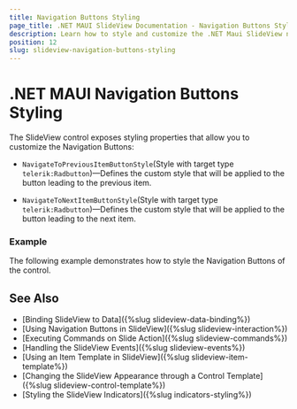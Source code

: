 ```yaml
---
title: Navigation Buttons Styling
page_title: .NET MAUI SlideView Documentation - Navigation Buttons Styling
description: Learn how to style and customize the .NET Maui SlideView navigation buttons.
position: 12
slug: slideview-navigation-buttons-styling
---
```


# .NET MAUI Navigation Buttons Styling

The SlideView control exposes styling properties that allow you to customize the Navigation Buttons:

* `NavigateToPreviousItemButtonStyle`(Style with target type `telerik:Radbutton`)&mdash;Defines the custom style that will be applied to the button leading to the previous item.

* `NavigateToNextItemButtonStyle`(Style with target type `telerik:Radbutton`)&mdash;Defines the custom style that will be applied to the button leading to the next item.

### Example

The following example demonstrates how to style the Navigation Buttons of the control.

## See Also

- [Binding SlideView to Data]({%slug slideview-data-binding%})
- [Using Navigation Buttons in SlideView]({%slug slideview-interaction%})
- [Executing Commands on Slide Action]({%slug slideview-commands%})
- [Handling the SlideView Events]({%slug slideview-events%})
- [Using an Item Template in SlideView]({%slug slideview-item-template%})
- [Changing the SlideView Appearance through a Control Template]({%slug slideview-control-template%})
- [Styling the SlideView Indicators]({%slug indicators-styling%})
